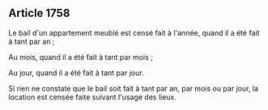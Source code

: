 Article 1758
----
Le bail d'un appartement meublé est censé fait à l'année, quand il a été fait à
tant par an ;

Au mois, quand il a été fait à tant par mois ;

Au jour, quand il a été fait à tant par jour.

Si rien ne constate que le bail soit fait à tant par an, par mois ou par jour,
la location est censée faite suivant l'usage des lieux.
